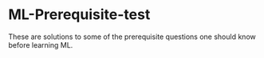 # ML-Prerequisite-test
These are solutions to some of the prerequisite questions one should know before learning ML.
